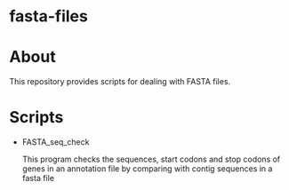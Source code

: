 # fasta-files
# About

This repository provides scripts for dealing with FASTA files.

# Scripts

- FASTA_seq_check

  This program checks the sequences, start codons and stop codons of genes in an annotation file by comparing with contig sequences in a fasta file
